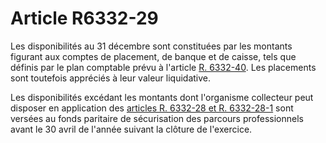 # Article R6332-29

Les disponibilités au 31 décembre sont constituées par les montants figurant aux comptes de placement, de banque et de caisse, tels que définis par le plan comptable prévu à l'article [R. 6332-40][1]. Les placements sont toutefois appréciés à leur valeur liquidative. 

  
Les disponibilités excédant les montants dont l'organisme collecteur peut disposer en application des [articles R. 6332-28 et R. 6332-28-1][2] sont versées au fonds paritaire de sécurisation des parcours professionnels avant le 30 avril de l'année suivant la clôture de l'exercice.

 [1]: /affichCodeArticle.do?cidTexte=LEGITEXT000006072050&idArticle=LEGIARTI000029643371&dateTexte=&categorieLien=id
 [2]: /affichCodeArticle.do?cidTexte=LEGITEXT000006072050&idArticle=LEGIARTI000029643321&dateTexte=&categorieLien=id